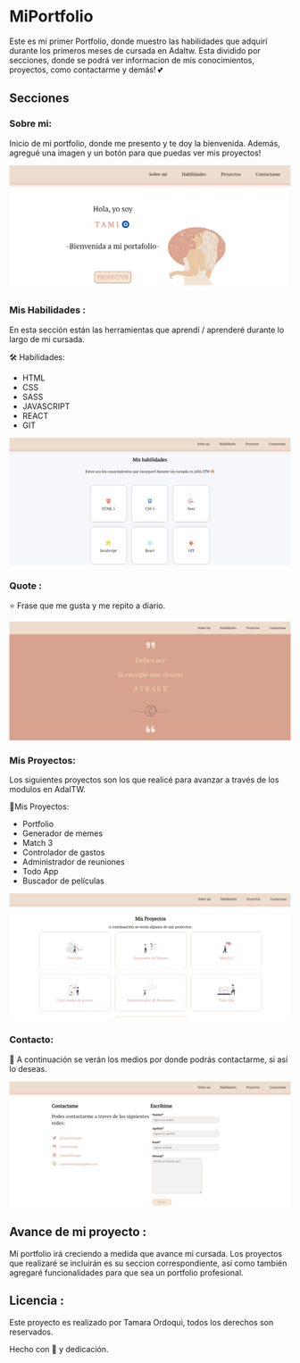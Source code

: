 # MiPortfolio

Este es mi primer Portfolio, donde muestro las habilidades que adquirí durante los primeros meses de cursada en AdaItw. Esta dividido por secciones, donde se podrá ver informacion de mis conocimientos, proyectos, como contactarme y demás! 💕

## Secciones 

### Sobre mi:
Inicio de mi portfolio, donde me presento y te doy la bienvenida. Además, agregué una imagen y un botón para que puedas ver mis proyectos! 

![Inicio](imagenes/InicioPortfolio.png)

### Mis Habilidades : 
En esta sección están las herramientas que aprendí / aprenderé durante lo largo de mi cursada.

🛠️ Habilidades: 

- HTML 
- CSS
- SASS
- JAVASCRIPT
- REACT
- GIT

![Habilidades](imagenes/MisHabilidades.png)

### Quote :
⭐ Frase que me gusta y me repito a diario.

![Frase](imagenes/Frase.png)

### Mis Proyectos:
Los siguientes proyectos son los que realicé para avanzar a través de los modulos en AdaITW. 

🔆Mis Proyectos: 

- Portfolio
- Generador de memes
- Match 3
- Controlador de gastos
- Administrador de reuniones
- Todo App
- Buscador de películas

![Proyectos](imagenes/MisProyectos.png)

### Contacto:
📩 A continuación se verán los medios por donde podrás contactarme, si así lo deseas.

![Contacto](imagenes/Contactame.png)

## Avance de mi proyecto :
Mi portfolio irá creciendo a medida que avance mi cursada. Los proyectos que realizaré se incluirán es su seccion correspondiente, así como también agregaré funcionalidades para que sea un portfolio profesional.

## Licencia : 
Este proyecto es realizado por Tamara Ordoqui, todos los derechos son reservados. 

Hecho con 💓 y dedicación.




